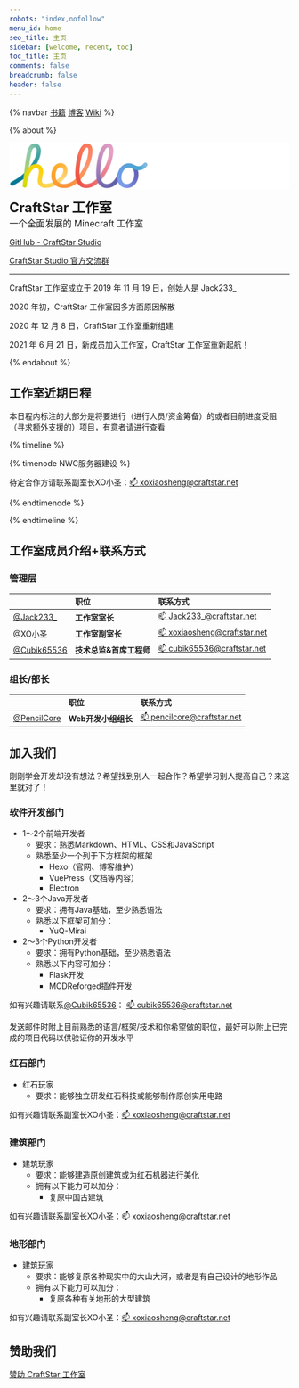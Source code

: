 ```yaml
---
robots: "index,nofollow"
menu_id: home
seo_title: 主页
sidebar: [welcome, recent, toc]
toc_title: 主页
comments: false
breadcrumb: false
header: false
---
```


<head> 
    <script defer src="https://use.fontawesome.com/releases/v5.0.13/js/all.js"></script> 
    <script defer src="https://use.fontawesome.com/releases/v5.0.13/js/v4-shims.js"></script> 
</head> 
<link rel="stylesheet" href="https://use.fontawesome.com/releases/v5.0.13/css/all.css">

{% navbar [书籍](https://book.craftstar.net) [博客](/blog/) [Wiki](/wiki/) %}

{% about %}

<img align="center" alt="hello" src="hello.png"></br>

**<font size="5.6em">CraftStar 工作室</font>** </br> <font size="3.5em">一个全面发展的 Minecraft 工作室</font>

<a href="https://cdn.jsdelivr.net/gh/CraftStarStudio/CraftStar-Website@master/source/hello.png"><i class="fa fa-github"></i> GitHub - CraftStar Studio</a>

<a href="https://qm.qq.com/cgi-bin/qm/qr?k=9HxNOGLgzYWmSPdsoou2swjzOrq5gxzZ&authKey=4UbRMdPPeNUg5fT+vcLZiIGPT0mWRFAL2EjE3DNbmedcrFh3gMA6zZXIRJRw5HjX&noverify=0"><i class="fa fa-qq"></i> CraftStar Studio 官方交流群</a>

---

CraftStar 工作室成立于 2019 年 11 月 19 日，创始人是 Jack233\_

2020 年初，CraftStar 工作室因多方面原因解散

2020 年 12 月 8 日，CraftStar 工作室重新组建

2021 年 6 月 21 日，新成员加入工作室，CraftStar 工作室重新起航！

{% endabout %}

## 工作室近期日程

本日程内标注的大部分是将要进行（进行人员/资金筹备）的或者目前进度受阻（寻求额外支援的）项目，有意者请进行查看

{% timeline %}

{% timenode NWC服务器建设 %}

待定合作方请联系副室长XO小圣：[📫 xoxiaosheng@craftstar.net](mailto:xoxiaosheng@craftstar.net)

{% endtimenode %}

{% endtimeline %}

## 工作室成员介绍+联系方式

### 管理层

|                                              | 职位                   |联系方式
| :------------------------------------------- | :--------------------- | :-------------------------------------------------- |
| [@Jack233\_](https://github.com/Jack233XD)   | **工作室室长**          | [📫 Jack233_@craftstar.net](mailto:Jack233_@craftstar.net) |
| @XO小圣                                      | **工作室副室长**        | [📫 xoxiaosheng@craftstar.net](mailto:xoxiaosheng@craftstar.net) |
| [@Cubik65536](https://github.com/Cubik65536) | **技术总监&首席工程师** | [📫 cubik65536@craftstar.net](mailto:cubik65536@craftstar.net) |

### 组长/部长
|                                              | 职位                        | 联系方式
| :------------------------------------------- | :------------------------- | :-------------------------------------------------- |
| [@PencilCore](https://github.com/PencilCore) | **Web开发小组组长** | [📫 pencilcore@craftstar.net](mailto:pencilcore@craftstar.net) |

## 加入我们

刚刚学会开发却没有想法？希望找到别人一起合作？希望学习别人提高自己？来这里就对了！

### 软件开发部门
- 1～2个前端开发者
  - 要求：熟悉Markdown、HTML、CSS和JavaScript
  - 熟悉至少一个列于下方框架的框架
    - Hexo（官网、博客维护）
    - VuePress（文档等内容）
    - Electron
- 2～3个Java开发者
  - 要求：拥有Java基础，至少熟悉语法
  - 熟悉以下框架可加分：
    - YuQ-Mirai
- 2～3个Python开发者
  - 要求：拥有Python基础，至少熟悉语法
  - 熟悉以下内容可加分：
    - Flask开发
    - MCDReforged插件开发

如有兴趣请联系[@Cubik65536](https://github.com/Cubik65536)： [📫 cubik65536@craftstar.net](mailto:cubik65536@craftstar.net)

发送邮件时附上目前熟悉的语言/框架/技术和你希望做的职位，最好可以附上已完成的项目代码以供验证你的开发水平

### 红石部门
- 红石玩家
  - 要求：能够独立研发红石科技或能够制作原创实用电路

如有兴趣请联系副室长XO小圣：[📫 xoxiaosheng@craftstar.net](mailto:xoxiaosheng@craftstar.net)

### 建筑部门
- 建筑玩家
  - 要求：能够建造原创建筑或为红石机器进行美化
  - 拥有以下能力可以加分：
    - 复原中国古建筑

如有兴趣请联系副室长XO小圣：[📫 xoxiaosheng@craftstar.net](mailto:xoxiaosheng@craftstar.net)

### 地形部门
- 建筑玩家
  - 要求：能够复原各种现实中的大山大河，或者是有自己设计的地形作品
  - 拥有以下能力可以加分：
    - 复原各种有关地形的大型建筑

如有兴趣请联系副室长XO小圣：[📫 xoxiaosheng@craftstar.net](mailto:xoxiaosheng@craftstar.net)

## 赞助我们

[赞助 CraftStar 工作室](https://afdian.net/@craftstar?tab=home)

